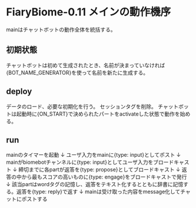 FiaryBiome-0.11 メインの動作機序
==========================================

mainはチャットボットの動作全体を統括する。

## 初期状態
チャットボットは初めて生成されたとき、名前が決まっていなければ{BOT_NAME_GENERATOR}を使って名前を新たに生成する。

## deploy
データのロード、必要な初期化を行う。
セッションタグを削除。
チャットボットは起動時に{ON_START}で決められたパートをactivateした状態で動作を始める。


## run
mainのタイマーを起動
↓
ユーザ入力をmainに{type: input}としてポスト
↓
mainがbiomebotチャンネルに{type: input}としてユーザ入力をブロードキャスト
↓
締切までに各partが返答を{type: propose}としてブロードキャスト
↓
返答の中から最もスコアの高いものに{type: engage}をブロードキャストで発行
↓
該当partはwordタグの記憶し、返答をテキスト化するとともに辞書に記憶する。返答を{type: reply}で返す
↓
mainは受け取った内容をmessage化してチャットにポストする
